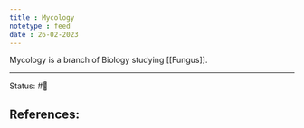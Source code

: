 ```yaml
---
title : Mycology
notetype : feed
date : 26-02-2023
---
```


Mycology is a branch of Biology studying [[Fungus]].


-----

Status: #🌱 

References:
- 